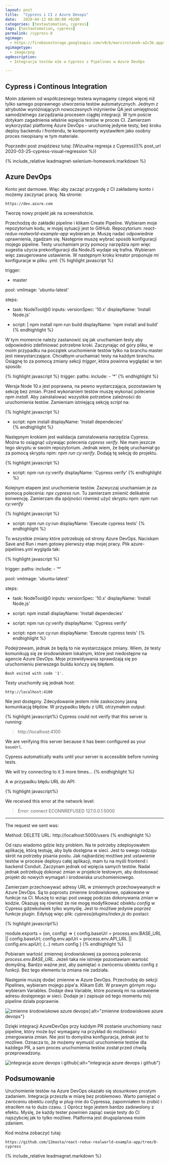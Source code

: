 ```yaml
---
layout: post
title:  "Cypress i CI z Azure Devops"
date:   2020-04-13 08:00:00 +0200
categories: [testautomation, cypress]
tags: [testautomation, cypress]
permalink: /cypress-8
ogimage:
  - https://firebasestorage.googleapis.com/v0/b/marcinstanek-a2c3b.appspot.com/o/2020-04-13-cypress-and-ci%2Fpost_cover.png?alt=media&token=582925ff-bf77-4edb-96f7-341c5a06668d
ogimagetype:
  - image/png
ogdescription:
  - Integracja testów e2e w Cypress z Pipelines w Azure DevOps

---
```


## Cypress i Continous Integration

Moim zdaniem od współczesnego testera wymagamy czegoś więcej niż tylko samego poprawnego utworzenia testów automatycznych. Jednym z atrybutów wyróżniających nowoczesnych inżynierów QA jest umiejętność samodzielnego zarządzania procesem ciągłej integracji. W tym poście dotykam zagadnienia właśnie wpięcia testów w proces CI. Zamierzam wykorzystać platformę Azure DevOps - uruchomię jedynie testy, bez kroku deploy backendu i frontendu, te komponenty wystawiłem jako osobny proces nieopisany w tym materiale.

Poprzedni post znajdziesz tutaj: [Wizualna regresja z Cypress]({% post_url 2020-03-25-cypress-visual-regression %})

{% include_relative leadmagnet-selenium-homework.markdown %}

## Azure DevOps

Konto jest darmowe. Więc aby zacząć przygodę z CI zakładamy konto i możemy zaczynać pracę. Na stronie:

    https://dev.azure.com

Tworzę nowy projekt jak na screenshotcie.

Przechodzę do zakładki pipeline i klikam Create Pipeline. Wybieram moje repozytorium kodu, w mojej sytuacji jest to GitHub. Repozytorium: _react-redux-realworld-example-app_ wybieram je. Muszę nadać odpowiednie uprawnienia, zgadzam się. Następnie muszę wybrać sposób konfiguracji mojego pipeline. Testy uruchamiam przy pomocy narzędzia _npm_ więc sugestia użycia prekonfiguracji dla NodeJS wydaje się trafna. Wybieram więc zasugerowane ustawienie. W następnym kroku kreator proponuje mi konfiguracje w pliku .yml:
{% highlight javascript %}

trigger:
- master

pool:
  vmImage: 'ubuntu-latest'

steps:
- task: NodeTool@0
  inputs:
    versionSpec: '10.x'
  displayName: 'Install Node.js'

- script: |
    npm install
    npm run build
  displayName: 'npm install and build'
{% endhighlight %}

W tym momencie należy zastanowić się jak uruchamiam testy aby odpowiednio zdefiniować potrzebne kroki. Zaczynając od góry pliku, w moim przypadku na początek uruchomienie testów tylko na branchu master jest niewystarczające. Chciałbym uruchamiać testy na każdym branchu. Osiągnę to za pomocą zmiany sekcji _trigger_, która powinna wyglądać w ten sposób:

{% highlight javascript %}
trigger:
  paths:
    include:
      - '*'
{% endhighlight %}

Wersja Node 10.x jest poprawna, na pewno wystarczająca, pozostawiam tę sekcję bez zmian. Przed wykonaniem testów muszę wykonać polecenie _npm install_. Aby zainstalować wszystkie potrzebne zależności do uruchomienia testów. Zamieniam istniejącą sekcję _script_ na:

{% highlight javascript %}

- script:
    npm install
  displayName: 'Install dependecies'  
{% endhighlight %}

Następnym krokiem jest walidacja zainstalowania narzędzia Cypress. Można to osiągnąć używając polecenia _cypress verify_. Nie mam jeszcze tego skryptu w swoim repozytorium. Jednak wiem, że będę uruchamiał go za pomocą skryptu npm: _npm run cy:verify_. Dodają tę sekcję do projektu.

{% highlight javascript %}

- script:
    npm run cy:verify
  displayName: 'Cypress verify'
{% endhighlight %}

Kolejnym etapem jest uruchomienie testów. Zazwyczaj uruchamiam je za pomocą polecenia: _npx cypress run_. Tu zamierzam zmienić delikatnie konwencję. Zamierzam dla spójności również użyć skryptu npm: _npm run cy:verify_

{% highlight javascript %}

- script:
    npm run cy:run
  displayName: 'Execute cypress tests'
{% endhighlight %}

To wszystkie zmiany które potrzebuję od strony Azure DevOps. Naciskam Save and Run i mam gotowy pierwszy etap mojej pracy. Plik azure-pipelines.yml wygląda tak:

{% highlight javascript %}

trigger:
  paths:
    include:
      - '*'

pool:
  vmImage: 'ubuntu-latest'

steps:
- task: NodeTool@0
  inputs:
    versionSpec: '10.x'
  displayName: 'Install Node.js'

- script:
    npm install
  displayName: 'Install dependecies'  

- script:
    npm run cy:verify
  displayName: 'Cypress verify'

- script:
    npm run cy:run
  displayName: 'Execute cypress tests'
{% endhighlight %}

Podejrzewam, jednak że będą to nie wystarczające zmiany. Wiem, że testy komunikują się ze środowiskiem lokalnym, które jest niedostępne na agencie Azure DevOps. Moje przewidywania sprawdzają się po uruchomieniu pierwszego buildu kończy się błędem.

    Bash exited with code '1'.

Testy uruchomiły się jednak host:

    http://localhost:4100

Nie jest dostępny. Zdecydowanie jestem mile zaskoczony jasną komunikacją błędów. W przypadku błędu z URL otrzymałem output:

{% highlight javascript%}
Cypress could not verify that this server is running:

  > http://localhost:4100

We are verifying this server because it has been configured as your `baseUrl`.

Cypress automatically waits until your server is accessible before running tests.

We will try connecting to it 3 more times...
{% endhighlight %}

A w przypadku błędu URL do API:

{% highlight javascript%}

We received this error at the network level:

  > Error: connect ECONNREFUSED 127.0.0.1:5000

-----------------------------------------------------------

The request we sent was:

Method: DELETE
URL: http://localhost:5000/users
{% endhighlight %}

Od razu wiadomo gdzie leży problem. Na te potrzeby zdeployowałem aplikację, którą testuję, aby była dostępna w sieci. Jest to swego rodzaju skrót na potrzeby pisania postu. Jak najbardziej możliwe jest ustawienie testów w procesie deployu całej aplikacji, mam tu na myśli frontend i backend Conduit. Zaczynam jednak od wpięcia samych testów. Nadal jednak potrzebuję dokonać zmian w projekcie testowym, aby dostosować projekt do nowych wymagań i środowiska uruchomieniowego.

Zamierzam przechowywać adresy URL w zmiennych przechowywanych w Azure DevOps. Są to poprostu zmienne środowiskowe, opakowane w funkcje na CI. Muszę to wziąc pod uwagę podczas dokonywania zmian w kodzie. Okazuję się również że nie mogę modyfikować obiektu _config_ w Cypress gdziekolwiek tylko wymyślę. Jest to możliwe jedynie poprzez funkcje plugin. Edytuję więc plik: _cypress/plugins/index.js_ do postaci:

{% highlight javascript%}

module.exports = (on, config) => {
  config.baseUrl = process.env.BASE_URL || config.baseUrl;
  config.env.apiUrl = process.env.API_URL || config.env.apiUrl;
  (...)
  return config
}
{% endhighlight %}

Pobieram wartość zmiennej środowiskowej za pomocą polecenia _process.env.BASE_URL_. Jeżeli taka nie istnieje pozostawiam wartość domyślną. Bardzo ważne jest, aby pamiętać o zwróceniu obiektu config z funkcji. Bez tego elementu ta zmiana nie zadziała.

Następnie muszę dodać zmienne w Azure DevOps. Przechodzę do sekcji Pipelines, wybieram mojego pipe'a. Klikam Edit. W prawym górnym rogu wybieram Variables. Dodaje dwa Variable, które pozwolą mi na ustawienie adresu dostępnego w sieci. Dodaje je i zapisuje od tego momentu mój pipeline działa poprawnie.

![zmienne środowiskowe azure devops](https://firebasestorage.googleapis.com/v0/b/marcinstanek-a2c3b.appspot.com/o/2020-04-13-cypress-and-ci%2Fcypress-8-1.png?alt=media&token=32482f6d-483d-4e3a-b6c9-d613a035be69){:alt="zmienne środowiskowe azure devops"}

Dzięki integracji AzureDevOps przy każdym PR zostanie uruchomiony nasz pipeline, który może być wymagany na przykład do możliwości zmergowania zmian. Nie jest to domyślna konfiguracja, jednak jest to możliwe. Oznacza to, że możemy wymusić uruchomienie testów dla każdego PR, a sam proces uruchomienia testów został przed chwilą przeprowadzony.

![integracja azure devops i github](https://firebasestorage.googleapis.com/v0/b/marcinstanek-a2c3b.appspot.com/o/2020-04-13-cypress-and-ci%2Fcypress-8-2.png?alt=media&token=8fe77ccd-55d3-4207-a2d9-00bcd9686f2c){:alt="integracja azure devops i github"}

## Podsumowanie

Uruchomienie testów na Azure DevOps okazało się stosunkowo prostym zadaniem. Integracja przeszła w miarę bez problemowo. Warto pamiętać o zwróceniu obiektu _config_ w plug-inie do Cypressa, zapomniałem to zrobić i straciłem na to dużo czasu. :) Oprócz tego jestem bardzo zadowolony z efektu. Myslę, że każdy tester powinien zapiąć swoje testy do CI najszybciej jak to tylko możliwe. Platforma jest drugoplanowa moim zdaniem.

Kod można zobaczyć tutaj:

    https://github.com/12masta/react-redux-realworld-example-app/tree/8-cypress

{% include_relative leadmagnet.markdown %}
